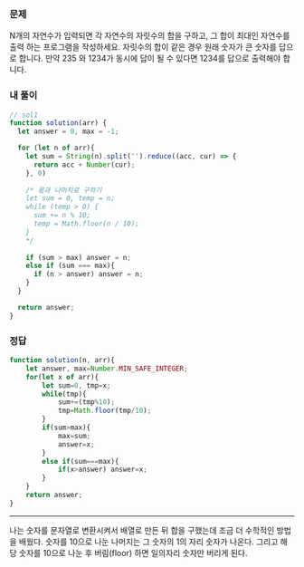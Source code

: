 ### 문제
N개의 자연수가 입력되면 각 자연수의 자릿수의 합을 구하고, 그 합이 최대인 자연수를 출력 하는 프로그램을 작성하세요. 자릿수의 합이 같은 경우 원래 숫자가 큰 숫자를 답으로 합니다. 만약 235 와 1234가 동시에 답이 될 수 있다면 1234를 답으로 출력해야 합니다.

### 내 풀이
```js
// sol1
function solution(arr) {
  let answer = 0, max = -1;

  for (let n of arr){
    let sum = String(n).split('').reduce((acc, cur) => {
      return acc + Number(cur);
    }, 0)
    
    /* 몫과 나머지로 구하기 
    let sum = 0, temp = n;
    while (temp > 0) {
      sum += n % 10;
      temp = Math.floor(n / 10);
    }
    */
    
    if (sum > max) answer = n;
    else if (sum === max){
      if (n > answer) answer = n;
    }
  }

  return answer;
}
```

### 정답
```js
function solution(n, arr){
    let answer, max=Number.MIN_SAFE_INTEGER;
    for(let x of arr){
        let sum=0, tmp=x;
        while(tmp){
            sum+=(tmp%10);
            tmp=Math.floor(tmp/10);
        }
        if(sum>max){
            max=sum;
            answer=x;
        }
        else if(sum===max){
            if(x>answer) answer=x;
        }
    }
    return answer;
}
```
---
나는 숫자를 문자열로 변환시켜서 배열로 만든 뒤 합을 구했는데 조금 더 수학적인 방법을 배웠다.
숫자를 10으로 나눈 나머지는 그 숫자의 1의 자리 숫자가 나온다.
그리고 해당 숫자를 10으로 나눈 후 버림(floor) 하면 일의자리 숫자만 버리게 된다.
